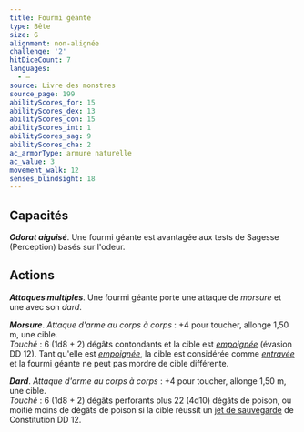```yaml
---
title: Fourmi géante
type: Bête
size: G
alignment: non-alignée
challenge: '2'
hitDiceCount: 7
languages:
  - —
source: Livre des monstres
source_page: 199
abilityScores_for: 15
abilityScores_dex: 13
abilityScores_con: 15
abilityScores_int: 1
abilityScores_sag: 9
abilityScores_cha: 2
ac_armorType: armure naturelle
ac_value: 3
movement_walk: 12
senses_blindsight: 18
---
```

## Capacités
_**Odorat aiguisé**_. Une fourmi géante est avantagée aux tests de Sagesse (Perception) basés sur l'odeur.

## Actions
_**Attaques multiples**_. Une fourmi géante porte une attaque de _morsure_ et une avec son _dard_.

_**Morsure**_. _Attaque d'arme au corps à corps_ : +4 pour toucher, allonge 1,50 m, une cible.  
_Touché_ : 6 (1d8 + 2) dégâts contondants et la cible est [_empoignée_](/gerer-la-sante-du-personnage/#empoigne) (évasion DD 12). Tant qu'elle est [_empoignée_](/gerer-la-sante-du-personnage/#empoigne), la cible est considérée comme [_entravée_](/gerer-la-sante-du-personnage/#entrave) et la fourmi géante ne peut pas mordre de cible différente.

_**Dard**_. _Attaque d'arme au corps à corps_ : +4 pour toucher, allonge 1,50 m, une cible.  
_Touché_ : 6 (1d8 + 2) dégâts perforants plus 22 (4d10) dégâts de poison, ou moitié moins de dégâts de poison si la cible réussit un [jet de sauvegarde](/utiliser-les-caracteristiques/#jets-de-sauvegarde) de Constitution DD 12.
